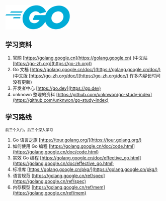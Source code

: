 ![golang logo](./image/go-logo-blue.svg)

## 学习资料 ##
1. 官网 [https://golang.google.cn](https://golang.google.cn) (中文站[https://go-zh.org](https://go-zh.org))
2. Go 文档 [https://golang.google.cn/doc/](https://golang.google.cn/doc/) (中文版 [https://go-zh.org/doc/](https://go-zh.org/doc/) 许多内容长时间没有更新)
3. 开发者中心 [https://go.dev](https://go.dev)
4. unknown 整理的资料 [https://github.com/unknwon/go-study-index](https://github.com/unknwon/go-study-index)

## 学习路线 ##
<small>前三个入门，后三个深入学习</small>

1. Go 语言之旅 [https://tour.golang.org/](https://tour.golang.org/)
2. 如何使用 Go 编程 [https://golang.google.cn/doc/code.html](https://golang.google.cn/doc/code.html)
3. 实效 Go 编程 [https://golang.google.cn/doc/effective_go.html](https://golang.google.cn/doc/effective_go.html)
4. 标准库 [https://golang.google.cn/pkg/](https://golang.google.cn/pkg/)
5. 语言规范 [https://golang.google.cn/ref/spec](https://golang.google.cn/ref/spec)
6. 内存模型 [https://golang.google.cn/ref/mem](https://golang.google.cn/ref/mem)
